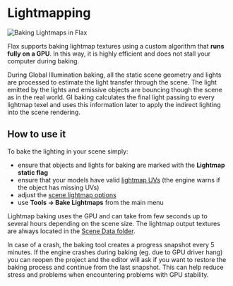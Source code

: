 # Lightmapping

![Baking Lightmaps in Flax](media/bake_lightmaps.gif)

Flax supports baking lightmap textures using a custom algorithm that **runs fully on a GPU**. In this way, it is highly efficient and does not stall your computer during baking.

During Global Illumination baking, all the static scene geometry and lights are processed to estimate the light transfer through the scene. The light emitted by the lights and emissive objects are bouncing though the scene as in the real world. GI baking calculates the final light passing to every lightmap texel and uses this information later to apply the indirect lighting into the scene rendering.

## How to use it

To bake the lighting in your scene simply:
* ensure that objects and lights for baking are marked with the **Lightmap static flag**
* ensure that your models have valid [lightmap UVs](lightmap-uvs.md) (the engine warns if the object has missing UVs)
* adjust the [scene lightmap options](settings.md)
* use **Tools -> Bake Lightmaps** from the main menu

Lightmap baking uses the GPU and can take from few seconds up to several hours depending on the scene size.
The lightmap output textures are always located in the [Scene Data folder](../../../get-started/scenes/scene-data.md).

In case of a crash, the baking tool creates a progress snapshot every 5 minutes. If the engine crashes during baking (eg. due to GPU driver hang) you can reopen the project and the editor will ask if you want to restore the baking process and continue from the last snapshot. This can help reduce stress and problems when encountering problems with GPU stability.

